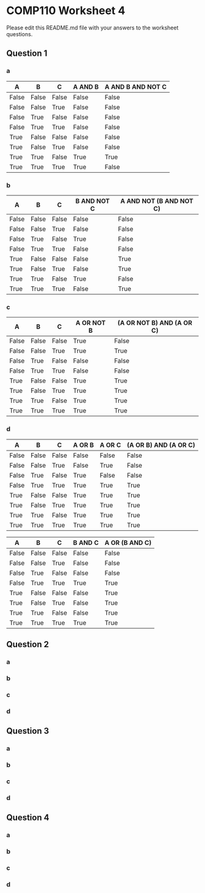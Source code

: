 # COMP110 Worksheet 4

Please edit this README.md file with your answers to the worksheet questions.

## Question 1

### a
|   A   |   B   |   C   |   A AND B   |   A AND B AND NOT C   |
| ----- | ----- | ----- | ----------- | --------------------- |
| False | False | False |    False    |        False          |
| False | False | True  |    False    |        False          |
| False | True  | False |    False    |        False          |
| False | True  | True  |    False    |        False          |
| True  | False | False |    False    |        False          |
| True  | False | True  |    False    |        False          |
| True  | True  | False |    True     |        True           |
| True  | True  | True  |    True     |        False          |


### b
|   A   |   B   |   C   |   B AND NOT C   |   A AND NOT (B AND NOT C)  |
| ----- | ----- | ----- | --------------- | -------------------------- |
| False | False | False |      False      |          False             |
| False | False | True  |      False      |          False             |
| False | True  | False |      True       |          False             |
| False | True  | True  |      False      |          False             |
| True  | False | False |      False      |          True              |
| True  | False | True  |      False      |          True              |
| True  | True  | False |      True       |          False             |
| True  | True  | True  |      False      |          True              |


### c
|   A   |   B   |   C   |   A OR NOT B   |   (A OR NOT B) AND (A OR C)  |
| ----- | ----- | ----- | -------------- | ---------------------------- |
| False | False | False |      True      |            False             |
| False | False | True  |      True      |            True              |
| False | True  | False |      False     |            False             |
| False | True  | True  |      False     |            False             |
| True  | False | False |      True      |            True              |
| True  | False | True  |      True      |            True              |
| True  | True  | False |      True      |            True              |
| True  | True  | True |      True      |            True              |


### d
|   A   |   B   |   C   |   A OR B   |   A OR C  | (A OR B) AND (A OR C) | 
| ----- | ----- | ----- | ---------- | --------- | --------------------- |
| False | False | False |   False    |   False   |         False         |
| False | False | True  |   False    |   True    |         False         |
| False | True  | False |   True     |   False   |         False         |
| False | True  | True  |   True     |   True    |         True          |
| True  | False | False |   True     |   True    |         True          |
| True  | False | True  |   True     |   True    |         True          |
| True  | True  | False |   True     |   True    |         True          |
| True  | True  | True  |   True     |   True    |         True          |


|   A   |   B   |   C   |   B AND C   |   A OR (B AND C)  |
| ----- | ----- | ----- | ----------- | ----------------- |
| False | False | False |     False   |      False        |
| False | False | True  |     False   |      False        |
| False | True  | False |     False   |      False        |
| False | True  | True  |     True    |      True         |
| True  | False | False |     False   |      True         |
| True  | False | True  |     False   |      True         |
| True  | True  | False |     False   |      True         |
| True  | True  | True  |     True    |      True         |


## Question 2

### a

### b

### c

### d

## Question 3

### a

### b

### c

### d

## Question 4

### a

### b

### c

### d

